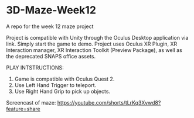 # 3D-Maze-Week12
A repo for the week 12 maze project

Project is compatible with Unity through the Oculus Desktop application via link. Simply start the game to demo.
Project uses Oculus XR Plugin, XR Interaction manager, XR Interaction Toolkit (Preview Package), as well as the deprecated SNAPS office assets.

PLAY INTSTRUCTIONS:
1. Game is compatible with Oculus Quest 2.
2. Use Left Hand Trigger to teleport.
3. Use Right Hand Grip to pick up objects.

Screencast of maze: https://youtube.com/shorts/tLrKq3Xvwd8?feature=share
